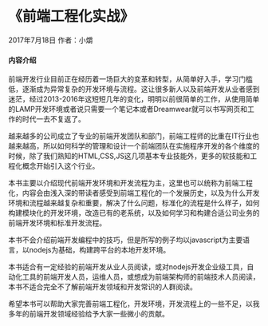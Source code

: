 # 《前端工程化实战》

2017年7月18日 作者：小爝

#### 内容介绍

前端开发行业目前正在经历着一场巨大的变革和转型，从简单好入手，学习门槛低，逐渐成为异常复杂的开发环境与流程。这让很多新人以及前端开发从业者感到迷茫，经过2013-2016年这短短几年的变化，明明以前很简单的工作，从使用简单的LAMP开发环境或者说只需要一个笔记本或者Dreamwear就可以书写网页和工作的时代一去不复返了。

越来越多的公司成立了专业的前端开发团队和部门，前端工程师的比重在IT行业也越来越高，所以如何科学的管理和设计一个前端团队在实施程序开发的各个维度的时候，除了我们熟知的HTML,CSS,JS这几项基本专业技能外，更多的软技能和工程化概念开始引入这个行业。

本书主要以介绍现代前端开发环境和开发流程为主，这里也可以统称为前端工程化，内容会由浅入深的带读者感受到前端工程化的一个发展历史，以及为什么开发环境和流程越来越复杂和重要，解决了什么问题，标准化的流程是什么样子，如何构建模块化的开发环境，改造已有的老系统，以及如何学习和构建合适公司业务的前端开发环境和标准开发流程。

本书不会介绍前端开发编程中的技巧，但是所写的例子均以javascript为主要语言，以nodejs为基础，构建跨平台的本地开发环境。

本书适合有一定经验的前端开发从业人员阅读，或对nodejs开发企业级工具，自动化工具的前端开发人员，运维人员，或想成为前端架构师的前端技术人员阅读，本书不适合完全不了解前端开发领域和开发常识的人群阅读。

希望本书可以帮助大家完善前端工程化，开发环境，开发流程上的一些不足，以我多年的前端开发领域经验给予大家一些微小的贡献。

